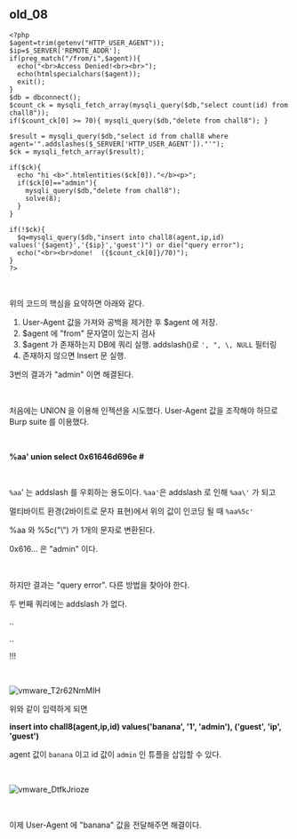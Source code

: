 ## old_08

```php+HTML
<?php
$agent=trim(getenv("HTTP_USER_AGENT"));
$ip=$_SERVER['REMOTE_ADDR'];
if(preg_match("/from/i",$agent)){
  echo("<br>Access Denied!<br><br>");
  echo(htmlspecialchars($agent));
  exit();
}
$db = dbconnect();
$count_ck = mysqli_fetch_array(mysqli_query($db,"select count(id) from chall8"));
if($count_ck[0] >= 70){ mysqli_query($db,"delete from chall8"); }

$result = mysqli_query($db,"select id from chall8 where agent='".addslashes($_SERVER['HTTP_USER_AGENT'])."'");
$ck = mysqli_fetch_array($result);

if($ck){
  echo "hi <b>".htmlentities($ck[0])."</b><p>";
  if($ck[0]=="admin"){
    mysqli_query($db,"delete from chall8");
    solve(8);
  }
}

if(!$ck){
  $q=mysqli_query($db,"insert into chall8(agent,ip,id) values('{$agent}','{$ip}','guest')") or die("query error");
  echo("<br><br>done!  ({$count_ck[0]}/70)");
}
?>
```

<br>

위의 코드의 핵심을 요약하면 아래와 같다.

1. User-Agent 값을 가져와 공백을 제거한 후 $agent 에 저장.
2. $agent 에 "from" 문자열이 있는지 검사
3. $agent 가 존재하는지 DB에 쿼리 실행. addslash()로 `', ", \, NULL`  필터링
4. 존재하지 않으면 Insert 문 실행.

3번의 결과가 "admin" 이면 해결된다.

<br>

처음에는 UNION 을 이용해 인젝션을 시도했다. User-Agent 값을 조작해야 하므로 Burp suite 를 이용했다.

<br>

__%aa' union select 0x61646d696e #__

<br>

`%aa`'  는 addslash 를 우회하는 용도이다. `%aa'`은 addslash 로 인해  `%aa\'` 가 되고

멀티바이트 환경(2바이트로 문자 표현)에서 위의 값이 인코딩 될 때 `%aa%5c'`

%aa 와 %5c("\\") 가 1개의 문자로 변환된다.

0x616... 은 "admin" 이다.

<br>

하지만 결과는 "query error". 다른 방법을 찾아야 한다.

두 번째 쿼리에는 addslash 가 없다.

..

..

!!!

<br>

![vmware_T2r62NmMIH](https://user-images.githubusercontent.com/79683414/144740246-10cebdb4-984c-496a-8747-40143e1c04df.png)

위와 같이 입력하게 되면

__insert into chall8(agent,ip,id) values('banana', '1', 'admin'), ('guest', 'ip', 'guest')__

agent 값이 `banana` 이고 id 값이 `admin` 인 튜플을 삽입할 수 있다.

<br>

![vmware_DtfkJrioze](https://user-images.githubusercontent.com/79683414/144740396-80db26c9-e943-4eea-b63a-a9f820476e26.png)

<br>

이제 User-Agent 에 "banana" 값을 전달해주면 해결이다.

